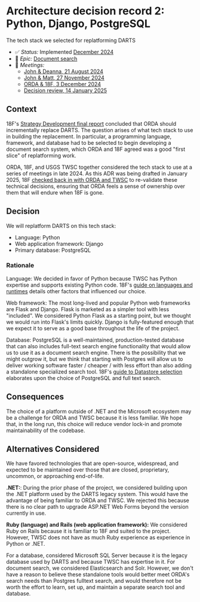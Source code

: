 # Architecture decision record 2: Python, Django, PostgreSQL

The tech stack we selected for replatforming DARTS

* :white_check_mark: _Status:_ Implemented [December 2024](https://github.com/DOI-OS-ORDA/DARTS/commit/1858055b77cc9f840480fb4f9ddfe0314e0992ec)
* :ticket: _Epic:_ [Document search](https://github.com/DOI-OS-ORDA/DARTS/milestone/1)
* :busts_in_silhouette: _Meetings:_
    * [John & Deanna, 21 August 2024](https://docs.google.com/document/d/1hiQZG-PVklW5Y-Dk03r9kYafTTdw-Ol9wAq7H5Q2ni0/edit?tab=t.0#heading=h.o4jgj8cu2r4u)
    * [John & Matt, 27 November 2024](https://docs.google.com/document/d/1aI9Ef5yS-mzrNaTyvhhPe3E4PrWliudMGoEw9AWmwtM/)
    * [ORDA & 18F, 3 December 2024](https://docs.google.com/document/d/1hiQZG-PVklW5Y-Dk03r9kYafTTdw-Ol9wAq7H5Q2ni0/edit?tab=t.0#heading=h.wy6rvv8yun23)
    * [Decision review, 14 January 2025](https://docs.google.com/document/d/1hiQZG-PVklW5Y-Dk03r9kYafTTdw-Ol9wAq7H5Q2ni0/edit?tab=t.0#heading=h.bcgcr6b1gy8q)

## Context

18F's [Strategy Development final report](https://docs.google.com/document/d/1Rjov9MW8LuXyoqMj9ZXNThSpbCJx4F1BE7Siluc6obg/) concluded that ORDA should incrementally replace DARTS. The question arises of what tech stack to use in building the replacement. In particular, a programming language, framework, and database had to be selected to begin developing a document search system, which ORDA and 18F agreed was a good "first slice" of replatforming work.

ORDA, 18F, and USGS TWSC together considered the tech stack to use at a series of meetings in late 2024. As this ADR was being drafted in January 2025, 18F [checked back in with ORDA and TWSC](https://docs.google.com/document/d/1hiQZG-PVklW5Y-Dk03r9kYafTTdw-Ol9wAq7H5Q2ni0/edit?tab=t.0#heading=h.bcgcr6b1gy8q) to re-validate these technical decisions, ensuring that ORDA feels a sense of ownership over them that will endure when 18F is gone.

## Decision

We will replatform DARTS on this tech stack:
* Language: Python
* Web application framework: Django
* Primary database: PostgreSQL

### Rationale

Language: We decided in favor of Python because TWSC has Python expertise and supports existing Python code. 18F's [guide on languages and runtimes](https://guides.18f.gov/engineering/languages-runtimes/#factors) details other factors that influenced our choice.

Web framework: The most long-lived and popular Python web frameworks are Flask and Django. Flask is marketed as a simpler tool with less "included". We considered Python Flask as a starting point, but we thought we would run into Flask's limits quickly. Django is fully-featured enough that we expect it to serve as a good base throughout the life of the project.

Database: PostgreSQL is a well-maintained, production-tested database that can also includes full-text search engine functionality that would allow us to use it as a document search engine. There is the possibility that we might outgrow it, but we think that starting with Postgres will allow us to deliver working software faster / cheaper / with less effort than also adding a standalone specialized search tool. 18F's [guide to Datastore selection](https://guides.18f.gov/engineering/tools/datastore-selection/) elaborates upon the choice of PostgreSQL and full text search.

## Consequences

The choice of a platform outside of .NET and the Microsoft ecosystem may be a challenge for ORDA and TWSC because it is less familiar. We hope that, in the long run, this choice will reduce vendor lock-in and promote maintainability of the codebase.

## Alternatives Considered

We have favored technologies that are open-source, widespread, and expected to be maintained over those that are closed, proprietary, uncommon, or approaching end-of-life.

**.NET:**: During the prior phase of the project, we considered building upon the .NET platform used by the DARTS legacy system. This would have the advantage of being familiar to ORDA and TWSC. We rejected this because there is no clear path to upgrade ASP.NET Web Forms beyond the version currently in use.

**Ruby (language) and Rails (web application framework):** We considered Ruby on Rails because it is familiar to 18F and suited to the project. However, TWSC does not have as much Ruby experience as experience in Python or .NET.

For a database, considered Microsoft SQL Server because it is the legacy database used by DARTS and because TWSC has expertise in it. For document search, we considered Elasticsearch and Solr. However, we don't have a reason to believe these standalone tools would better meet ORDA's search needs than Postgres fulltext search, and would therefore not be worth the effort to learn, set up, and maintain a separate search tool and database.


